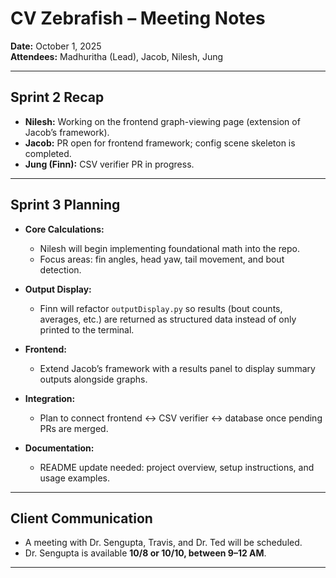# CV Zebrafish – Meeting Notes
**Date:** October 1, 2025  
**Attendees:** Madhuritha (Lead), Jacob, Nilesh, Jung  

---

## Sprint 2 Recap
- **Nilesh:** Working on the frontend graph-viewing page (extension of Jacob’s framework).  
- **Jacob:** PR open for frontend framework; config scene skeleton is completed.  
- **Jung (Finn):** CSV verifier PR in progress.  

---

## Sprint 3 Planning
- **Core Calculations:**  
  - Nilesh will begin implementing foundational math into the repo.  
  - Focus areas: fin angles, head yaw, tail movement, and bout detection.  

- **Output Display:**  
  - Finn will refactor `outputDisplay.py` so results (bout counts, averages, etc.) are returned as structured data instead of only printed to the terminal.  

- **Frontend:**  
  - Extend Jacob’s framework with a results panel to display summary outputs alongside graphs.  

- **Integration:**  
  - Plan to connect frontend ↔ CSV verifier ↔ database once pending PRs are merged.  

- **Documentation:**  
  - README update needed: project overview, setup instructions, and usage examples.  

---

## Client Communication
- A meeting with Dr. Sengupta, Travis, and Dr. Ted will be scheduled.  
- Dr. Sengupta is available **10/8 or 10/10, between 9–12 AM**.  

---

